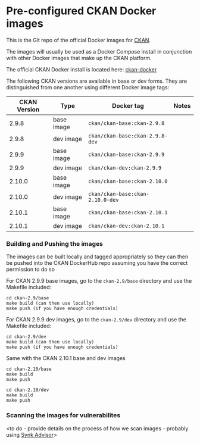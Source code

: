 # Pre-configured CKAN Docker images

This is the Git repo of the official Docker images for [CKAN](https://github.com/ckan/ckan/).

The images will usually be used as a Docker Compose install in conjunction with other Docker images that make up the CKAN platform. 

The official CKAN Docker install is located here: [ckan-docker](https://github.com/ckan/ckan-docker)

The following CKAN versions are available in base or dev forms. They are distinguished from one another using different Docker image tags:

| CKAN Version | Type | Docker tag | Notes |
| --- | --- | --- | --- |
| 2.9.8 | base image | `ckan/ckan-base:ckan-2.9.8` |  |
| 2.9.8 | dev image | `ckan/ckan-base:ckan-2.9.8-dev` |  |
| 2.9.9 | base image | `ckan/ckan-base:ckan-2.9.9` |  |
| 2.9.9 | dev image | `ckan/ckan-dev:ckan-2.9.9` |  |
| 2.10.0 | base image | `ckan/ckan-base:ckan-2.10.0` |  |
| 2.10.0 | dev image | `ckan/ckan-base:ckan-2.10.0-dev` |  |
| 2.10.1 | base image | `ckan/ckan-base:ckan-2.10.1` |  |
| 2.10.1 | dev image | `ckan/ckan-dev:ckan-2.10.1` |  |


### Building and Pushing the images

The images can be built locally and tagged appropriately so they can then be pushed into the CKAN DockerHub repo
assuming you have the correct permission to do so

For CKAN 2.9.9 base images, go to the `ckan-2.9/base` directory and use the Makefile included:

    cd ckan-2.9/base
    make build (can then use locally)
    make push (if you have enough credentials)

For CKAN 2.9.9 dev images, go to the `ckan-2.9/dev` directory and use the Makefile included:

    cd ckan-2.9/dev
    make build (can then use locally)
    make push (if you have enough credentials)

Same with the CKAN 2.10.1 base and dev images 

    cd ckan-2.10/base
    make build
    make push

    cd ckan-2.10/dev
    make build
    make push

### Scanning the images for vulnerabilites

<to do - provide details on the process of how we scan images - probably using [Synk Advisor](https://docs.docker.com/develop/scan-images/)>
